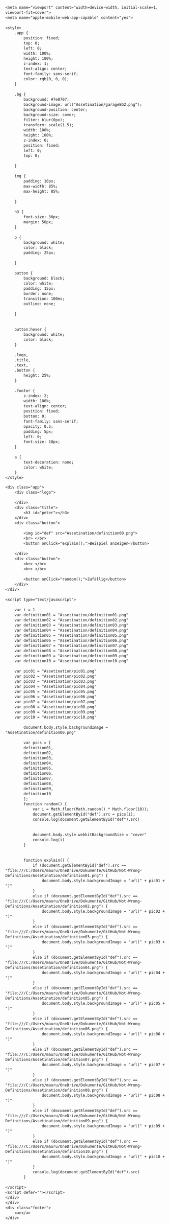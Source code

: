 <!DOCTYPE html>
<html>

<head>
    <meta charset="utf-8">
    <meta name="viewport" content="width=device-width">
    <title>By Definition</title>

    <meta name="viewport" content="width=device-width, initial-scale=1, viewport-fit=cover">
    <meta name="apple-mobile-web-app-capable" content="yes">

    <style>
        .app {
            position: fixed;
            top: 0;
            left: 0;
            width: 100%;
            height: 100%;
            z-index: 1;
            text-align: center;
            font-family: sans-serif;
            color: rgb(0, 0, 0);
        }

        .bg {
            background: #7e0707;
            background-image: url("Assetination/garageBG2.png");
            background-position: center;
            background-size: cover;
            filter: blur(0px);
            transform: scale(1.5);
            width: 100%;
            height: 100%;
            z-index: 0;
            position: fixed;
            left: 0;
            top: 0;

        }

        img {
            padding: 10px;
            max-width: 85%;
            max-height: 85%;

        }

        h3 {
            font-size: 30px;
            margin: 50px;
        }

        p {
            background: white;
            color: black;
            padding: 25px;

        }

        button {
            background: black;
            color: white;
            padding: 15px;
            border: none;
            transition: 100ms;
            outline: none;

        }


        button:hover {
            background: white;
            color: black;
        }

        .logo,
        .title,
        .text,
        .button {
            height: 25%;
        }

        .footer {
            z-index: 2;
            width: 100%;
            text-align: center;
            position: fixed;
            bottom: 0;
            font-family: sans-serif;
            opacity: 0.5;
            padding: 5px;
            left: 0;
            font-size: 10px;
        }

        a {
            text-decoration: none;
            color: white;
        }
    </style>
</head>

<body>




    <div class="app">
        <div class="logo">

        </div>
        <div class="title">
            <h3 id="peter"></h3>
        </div>
        <div class="button">

            <img id="def" src="Assetination/definition00.png">
            <br> </br>
            <button onClick="explain();">Beispiel anzeigen</button>

        </div>
        <div class="button">
            <br> </br>
            <br> </br>

            <button onClick="random();">Zufällig</button>
        </div>
    </div>

    <script type="text/javascript">

        var i = 1
        var definition01 = "Assetination/definition01.png"
        var definition02 = "Assetination/definition02.png"
        var definition03 = "Assetination/definition03.png"
        var definition04 = "Assetination/definition04.png"
        var definition05 = "Assetination/definition05.png"
        var definition06 = "Assetination/definition06.png"
        var definition07 = "Assetination/definition07.png"
        var definition08 = "Assetination/definition08.png"
        var definition09 = "Assetination/definition09.png"
        var definition10 = "Assetination/definition10.png"

        var pic01 = "Assetination/pic01.png"
        var pic02 = "Assetination/pic02.png"
        var pic03 = "Assetination/pic03.png"
        var pic04 = "Assetination/pic04.png"
        var pic05 = "Assetination/pic05.png"
        var pic06 = "Assetination/pic06.png"
        var pic07 = "Assetination/pic07.png"
        var pic08 = "Assetination/pic08.png"
        var pic09 = "Assetination/pic09.png"
        var pic10 = "Assetination/pic10.png"

            document.body.style.backgroundImage = "Assetination/definition00.png"

            var pics = [
            definition01,
            definition02,
            definition03,
            definition04,
            definition05,
            definition06,
            definition07,
            definition08,
            definition09,
            definition10
            ];
            function random() {
                var i = Math.floor(Math.random() * Math.floor(10));
                document.getElementById("def").src = pics[i];
                console.log(document.getElementById("def").src)

            
                document.body.style.webkitBackgroundSize = "cover"
                console.log(i)
            }
        

            function explain() {
                if (document.getElementById("def").src == "file:///C:/Users/mauru/OneDrive/Dokumente/GitHub/Not-Wrong-Definitions/Assetination/definition01.png") {
                    document.body.style.backgroundImage = "url(" + pic01 + ")"
                }
                else if (document.getElementById("def").src == "file:///C:/Users/mauru/OneDrive/Dokumente/GitHub/Not-Wrong-Definitions/Assetination/definition02.png") {
                    document.body.style.backgroundImage = "url(" + pic02 + ")"
                }
                else if (document.getElementById("def").src == "file:///C:/Users/mauru/OneDrive/Dokumente/GitHub/Not-Wrong-Definitions/Assetination/definition03.png") {
                    document.body.style.backgroundImage = "url(" + pic03 + ")"
                }
                else if (document.getElementById("def").src == "file:///C:/Users/mauru/OneDrive/Dokumente/GitHub/Not-Wrong-Definitions/Assetination/definition04.png") {
                    document.body.style.backgroundImage = "url(" + pic04 + ")"
                }
                else if (document.getElementById("def").src == "file:///C:/Users/mauru/OneDrive/Dokumente/GitHub/Not-Wrong-Definitions/Assetination/definition05.png") {
                    document.body.style.backgroundImage = "url(" + pic05 + ")"
                }
                else if (document.getElementById("def").src == "file:///C:/Users/mauru/OneDrive/Dokumente/GitHub/Not-Wrong-Definitions/Assetination/definition06.png") {
                    document.body.style.backgroundImage = "url(" + pic06 + ")"
                }
                else if (document.getElementById("def").src == "file:///C:/Users/mauru/OneDrive/Dokumente/GitHub/Not-Wrong-Definitions/Assetination/definition07.png") {
                    document.body.style.backgroundImage = "url(" + pic07 + ")"
                }
                else if (document.getElementById("def").src == "file:///C:/Users/mauru/OneDrive/Dokumente/GitHub/Not-Wrong-Definitions/Assetination/definition08.png") {
                    document.body.style.backgroundImage = "url(" + pic08 + ")"
                }
                else if (document.getElementById("def").src == "file:///C:/Users/mauru/OneDrive/Dokumente/GitHub/Not-Wrong-Definitions/Assetination/definition09.png") {
                    document.body.style.backgroundImage = "url(" + pic09 + ")"
                }
                else if (document.getElementById("def").src == "file:///C:/Users/mauru/OneDrive/Dokumente/GitHub/Not-Wrong-Definitions/Assetination/definition10.png") {
                    document.body.style.backgroundImage = "url(" + pic10 + ")"
                }
                console.log(document.getElementById("def").src)
            }

    </script>
    <script defer=""></script>
    </div>
    </div>
    <div class="footer">
        <a></a>
    </div>
</body>

</html>